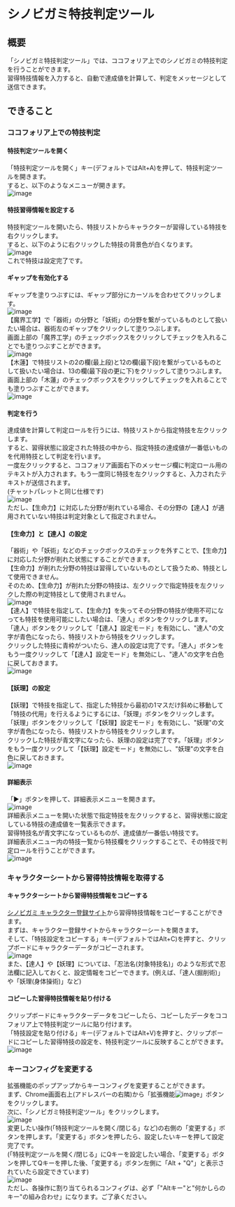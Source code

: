 # シノビガミ特技判定ツール
## 概要
「シノビガミ特技判定ツール」では、ココフォリア上でのシノビガミの特技判定を行うことができます。  
習得特技情報を入力すると、自動で達成値を計算して、判定をメッセージとして送信できます。
## できること
### ココフォリア上での特技判定
#### 特技判定ツールを開く
「特技判定ツールを開く」キー(デフォルトではAlt+A)を押して、特技判定ツールを開きます。  
すると、以下のようなメニューが開きます。  
![image](https://github.com/Lyri-Nought/SinobigamiSkillRole/assets/107534447/363e25de-7fbf-4d07-be3d-75624d986fbe)
#### 特技習得情報を設定する
特技判定ツールを開いたら、特技リストからキャラクターが習得している特技を右クリックします。  
すると、以下のように右クリックした特技の背景色が白くなります。  
![image](https://github.com/Lyri-Nought/SinobigamiSkillRole/assets/107534447/ba4df68c-7a64-4e1f-b06d-cf0fa0b7bc38)  
これで特技は設定完了です。  
#### ギャップを有効化する
ギャップを塗りつぶすには、ギャップ部分にカーソルを合わせてクリックします。  
![image](https://github.com/Lyri-Nought/SinobigamiSkillRole/assets/107534447/e5656272-ae5e-4ea0-b632-e7982440c813)  
【魔界工学】で「器術」の分野と「妖術」の分野を繋がっているものとして扱いたい場合は、器術左のギャップをクリックして塗りつぶします。  
画面上部の「魔界工学」のチェックボックスをクリックしてチェックを入れることでも塗りつぶすことができます。  
![image](https://github.com/Lyri-Nought/SinobigamiSkillRole/assets/107534447/7b2b67d8-1423-41ee-bc17-8f9754523938)  
【木蓮】で特技リストの2の欄(最上段)と12の欄(最下段)を繋がっているものとして扱いたい場合は、13の欄(最下段の更に下)をクリックして塗りつぶします。  
画面上部の「木蓮」のチェックボックスをクリックしてチェックを入れることでも塗りつぶすことができます。  
![image](https://github.com/Lyri-Nought/SinobigamiSkillRole/assets/107534447/a4b9322f-51b6-4cf7-ba92-f81282c900cf)  
#### 判定を行う
達成値を計算して判定ロールを行うには、特技リストから指定特技を左クリックします。  
すると、習得状態に設定された特技の中から、指定特技の達成値が一番低いものを代用特技として判定を行います。  
一度左クリックすると、ココフォリア画面右下のメッセージ欄に判定ロール用のテキストが入力されます。もう一度同じ特技を左クリックすると、入力されたテキストが送信されます。  
(チャットパレットと同じ仕様です)  
![image](https://github.com/Lyri-Nought/SinobigamiSkillRole/assets/107534447/20ab8009-d59b-456d-9c64-6d3db00f1681)  
ただし、【生命力】に対応した分野が削れている場合、その分野の【達人】が適用されていない特技は判定対象として指定されません。  
#### 【生命力】と【達人】の設定
「器術」や「妖術」などのチェックボックスのチェックを外すことで、【生命力】に対応した分野が削れた状態にすることができます。  
【生命力】が削れた分野の特技は習得していないものとして扱うため、特技として使用できません。  
そのため、【生命力】が削れた分野の特技は、左クリックで指定特技を左クリックした際の判定特技として使用されません。  
![image](https://github.com/Lyri-Nought/SinobigamiSkillRole/assets/107534447/8caab812-b9b3-4632-9d83-d34ad0718e76)  
【達人】で特技を指定して、【生命力】を失ってその分野の特技が使用不可になっても特技を使用可能にしたい場合は、「達人」ボタンをクリックします。  
「達人」ボタンをクリックして「【達人】設定モード」を有効にし、"達人"の文字が青色になったら、特技リストから特技をクリックします。  
クリックした特技に青枠がついたら、達人の設定は完了です。「達人」ボタンをもう一度クリックして「【達人】設定モード」を無効にし、"達人"の文字を白色に戻しておきます。  
![image](https://github.com/Lyri-Nought/SinobigamiSkillRole/assets/107534447/28fe927e-fa7a-41aa-b967-512a32ab1897)
#### 【妖理】の設定
【妖理】で特技を指定して、指定した特技から最初の1マスだけ斜めに移動して「特技の代用」を行えるようにするには、「妖理」ボタンをクリックします。  
「妖理」ボタンをクリックして「【妖理】設定モード」を有効にし、"妖理"の文字が青色になったら、特技リストから特技をクリックします。  
クリックした特技が青文字になったら、妖理の設定は完了です。「妖理」ボタンをもう一度クリックして「【妖理】設定モード」を無効にし、"妖理"の文字を白色に戻しておきます。  
![image](https://github.com/Lyri-Nought/SinobigamiSkillRole/assets/107534447/94fd6479-4fbd-4a36-84d6-f4bb971ee2c1)
#### 詳細表示
「▶」ボタンを押して、詳細表示メニューを開きます。  
![image](https://github.com/Lyri-Nought/SinobigamiSkillRole/assets/107534447/361c949a-e029-40c2-9ee7-8cfea91239e9)  
詳細表示メニューを開いた状態で指定特技を左クリックすると、習得状態に設定している特技の達成値を一覧表示できます。  
習得特技名が青文字になっているものが、達成値が一番低い特技です。  
詳細表示メニュー内の特技一覧から特技欄をクリックすることで、その特技で判定ロールを行うことができます。  
![image](https://github.com/Lyri-Nought/SinobigamiSkillRole/assets/107534447/a0d01efe-7e0b-4bf2-9647-e362a886aa22)
### キャラクターシートから習得特技情報を取得する
#### キャラクターシートから習得特技情報をコピーする
[シノビガミ キャラクター登録サイト](https://character-sheets.appspot.com/shinobigami/)から習得特技情報をコピーすることができます。  
まずは、キャラクター登録サイトからキャラクターシートを開きます。  
そして、「特技設定をコピーする」キー(デフォルトではAlt+C)を押すと、クリップボードにキャラクターデータがコピーされます。  
![image](https://github.com/Lyri-Nought/SinobigamiSkillRole/assets/107534447/94cbf258-e9cc-4868-b49e-a3b52e8ce778)  
また、【達人】や【妖理】については、「忍法名(対象特技名)」のような形式で忍法欄に記入しておくと、設定情報をコピーできます。(例えば、「達人(掘削術)」や「妖理(身体操術)」など)  
#### コピーした習得特技情報を貼り付ける
クリップボードにキャラクターデータをコピーしたら、コピーしたデータをココフォリア上で特技判定ツールに貼り付けます。  
「特技設定を貼り付ける」キー(デフォルトではAlt+V)を押すと、クリップボードにコピーした習得特技の設定を、特技判定ツールに反映することができます。  
![image](https://github.com/Lyri-Nought/SinobigamiSkillRole/assets/107534447/a5a0447f-cbaf-406b-a05d-79d3b154b68d)
### キーコンフィグを変更する
拡張機能のポップアップからキーコンフィグを変更することができます。  
まず、Chrome画面右上(アドレスバーの右隣)から「拡張機能![image](https://github.com/Lyri-Nought/SinobigamiSkillRole/assets/107534447/6fa72800-168a-4dde-8651-445bd8b900bd)」ボタンをクリックします。  
次に、「シノビガミ特技判定ツール」をクリックします。  
![image](https://github.com/Lyri-Nought/SinobigamiSkillRole/assets/107534447/5521e7e5-52b5-4b5d-9b51-f1c0cb0a6a87)  
変更したい操作(「特技判定ツールを開く/閉じる」など)の右側の「変更する」ボタンを押します。「変更する」ボタンを押したら、設定したいキーを押して設定完了です。  
(「特技判定ツールを開く/閉じる」にQキーを設定したい場合、「変更する」ボタンを押してQキーを押した後、「変更する」ボタン左側に「Alt + "Q"」と表示されていたら設定できています)  
![image](https://github.com/Lyri-Nought/SinobigamiSkillRole/assets/107534447/d7595e64-3915-43e5-b01c-e52dc6e4a036)  
ただし、各操作に割り当てられるコンフィグは、必ず「"Altキー"と"何かしらのキー"の組み合わせ」になります。ご了承ください。
